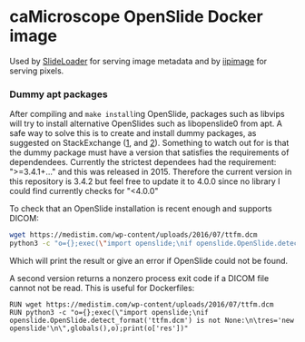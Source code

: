 # caMicroscope OpenSlide Docker image

Used by [SlideLoader](https://github.com/camicroscope/slideloader) for serving image metadata and by [iipimage](https://github.com/camicroscope/iipImage) for serving pixels.

### Dummy apt packages

After compiling and `make install`ing OpenSlide, packages such as libvips will try to install alternative OpenSlides such as libopenslide0 from apt. A safe way to solve this is to create and install dummy packages, as suggested on StackExchange ([1](https://askubuntu.com/q/74523), and [2](https://serverfault.com/a/251091)). Something to watch out for is that the dummy package must have a version that satisfies the requirements of dependendees. Currently the strictest dependees had the requirement: ">=3.4.1+..." and this was released in 2015. Therefore the current version in this repository is 3.4.2 but feel free to update it to 4.0.0 since no library I could find currently checks for "<4.0.0"

To check that an OpenSlide installation is recent enough and supports DICOM:

```BASH
wget https://medistim.com/wp-content/uploads/2016/07/ttfm.dcm
python3 -c "o={};exec(\"import openslide;\nif openslide.OpenSlide.detect_format('ttfm.dcm') is None:\n\tres='old openslide'\nelse:\n\tres='new openslide'\n\",globals(),o);print(o['res'])"
```

Which will print the result or give an error if OpenSlide could not be found.

A second version returns a nonzero process exit code if a DICOM file cannot not be read. This is useful for Dockerfiles:

```DOCKER
RUN wget https://medistim.com/wp-content/uploads/2016/07/ttfm.dcm
RUN python3 -c "o={};exec(\"import openslide;\nif openslide.OpenSlide.detect_format('ttfm.dcm') is not None:\n\tres='new openslide'\n\",globals(),o);print(o['res'])"
```
